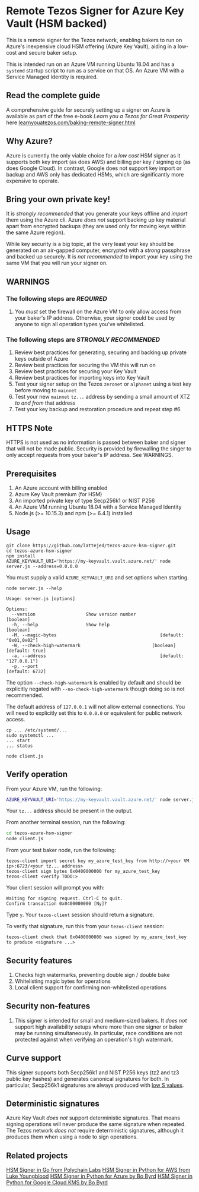 # Remote Tezos Signer for Azure Key Vault (HSM backed)

This is a remote signer for the Tezos network, enabling bakers to run on Azure's inexpensive cloud HSM offering (Azure Key Vault), aiding in a low-cost and secure baker setup.

This is intended run on an Azure VM running Ubuntu 18.04 and has a `systemd` startup script to run as a service on that OS. An Azure VM with a Service Managed Identity is required.

## Read the complete guide

A comprehensive guide for securely setting up a signer on Azure is available as part of the free e-book *Learn you a Tezos for Great Prosperity* here [learnyouatezos.com/baking-remote-signer.html](http://learnyouatezos.com/baking-remote-signer.html)

## Why Azure?

Azure is currently the only viable choice for a *low cost* HSM signer as it supports both key import (as does AWS) and billing per key / signing op (as does Google Cloud). In contrast, Google does not support key import or backup and AWS only has dedicated HSMs, which are significantly more expensive to operate.

## Bring your own private key!

It is *strongly recommended* that you generate your keys offline and *import* them using the Azure cli. Azure *does not* support backing up key material apart from encrypted backups (they are used only for moving keys within the same Azure region).

While key security is a big topic, at the very least your key should be generated on an air-gapped computer, encrypted with a *strong* passphrase and backed up securely. It is *not recommended* to import your key using the same VM that you will run your signer on.

## WARNINGS

### The following steps are *REQUIRED*

1. You *must* set the firewall on the Azure VM to only allow access from your baker's IP address. Otherwise, your signer could be used by anyone to sign all operation types you've whitelisted.

### The following steps are *STRONGLY RECOMMENDED*

1. Review best practices for generating, securing and backing up private keys outside of Azure
2. Review best practices for securing the VM this will run on
3. Review best practices for securing your Key Vault
4. Review best practices for importing keys into Key Vault
5. Test your signer setup on the Tezos `zeronet` or `alphanet` using a test key before moving to `mainnet`
6. Test your new `mainnet` `tz...` address by sending a small amount of XTZ *to and from* that address
7. Test your key backup and restoration procedure and repeat step \#6

## HTTPS Note

HTTPS is not used as no information is passed between baker and signer that will not be made public. Security is provided by firewalling the singer to only accept requests from your baker's IP address. See WARNINGS.

## Prerequisites

1. An Azure account with billing enabled
2. Azure Key Vault premium (for HSM)
3. An imported private key of type Secp256k1 or NIST P256
4. An Azure VM running Ubuntu 18.04 with a Service Managed Identity
5. Node.js (>= 10.15.3) and npm (>= 6.4.1) installed

## Usage

```
git clone https://github.com/lattejed/tezos-azure-hsm-signer.git
cd tezos-azure-hsm-signer
npm install
AZURE_KEYVAULT_URI='https://my-keyvault.vault.azure.net/' node server.js --address=0.0.0.0
```

You must supply a valid `AZURE_KEYVAULT_URI` and set options when starting.

```
node server.js --help
```

```
Usage: server.js [options]

Options:
  --version                   Show version number                      [boolean]
  -h, --help                  Show help                                [boolean]
  -M, --magic-bytes                                       [default: "0x01,0x02"]
  -W, --check-high-watermark                           [boolean] [default: true]
  -a, --address                                           [default: "127.0.0.1"]
  -p, --port                                                     [default: 6732]
```

The option `--check-high-watermark` is enabled by default and should be explicitly negated with `--no-check-high-watermark` though doing so is not recommended.

The default address of `127.0.0.1` will not allow external connections. You will need to explicitly set this to `0.0.0.0` or equivalent for public network access.

```
cp ... /etc/systemd/...
sudo systemctl ...
... start
... status
```

```
node client.js
```

## Verify operation

From your Azure VM, run the following:

```bash
AZURE_KEYVAULT_URI='https://my-keyvault.vault.azure.net/' node server.js --address=0.0.0.0
```

Your `tz...` address should be present in the output.

From another terminal session, run the following:

```bash
cd tezos-azure-hsm-signer
node client.js
```

From your test baker node, run the following:

```plaintext
tezos-client import secret key my_azure_test_key from http://<your VM ip>:6723/<your tz... address>
tezos-client sign bytes 0x0400000000 for my_azure_test_key
tezos-client <verify TODO:>
```

Your client session will prompt you with:

```plaintext
Waiting for signing request. Ctrl-C to quit.
Confirm transaction 0x0400000000 [Ny]?
```

Type `y`. Your `tezos-client` session should return a signature.

To verify that signature, run this from your `tezos-client` session:

```plaintext
tezos-client check that 0x0400000000 was signed by my_azure_test_key to produce <signature ...>
```

## Security features

1. Checks high watermarks, preventing double sign / double bake
2. Whitelisting magic bytes for operations
3. Local client support for confirming non-whitelisted operations

## Security non-features

1. This signer is intended for small and medium-sized bakers. It *does not* support high availability setups where more than one signer or baker may be running simultaneously. In particular, race conditions are not protected against when verifying an operation's high watermark.

## Curve support

This signer supports both Secp256k1 and NIST P256 keys (tz2 and tz3 public key hashes) and generates canonical signatures for both. In particular, Secp256k1 signatures are always produced with [low S values](https://github.com/bitcoin/bips/blob/master/bip-0062.mediawiki#Low_S_values_in_signatures).

## Deterministic signatures

Azure Key Vault *does not* support deterministic signatures. That means signing operations will never produce the same signature when repeated. The Tezos network *does not* require deterministic signatures, although it produces them when using a node to sign operations.

## Related projects

[HSM Signer in Go from Polychain Labs](https://gitlab.com/polychainlabs/tezos-hsm-signer)
[HSM Signer in Python for AWS from Luke Youngblood](https://github.com/tacoinfra/remote-signer)
[HSM Signer in Python for Azure by Bo Byrd](https://github.com/tezzigator/azure-tezos-signer)
[HSM Signer in Python for Google Cloud KMS by Bo Byrd](https://github.com/tezzigator/remote-signer)

